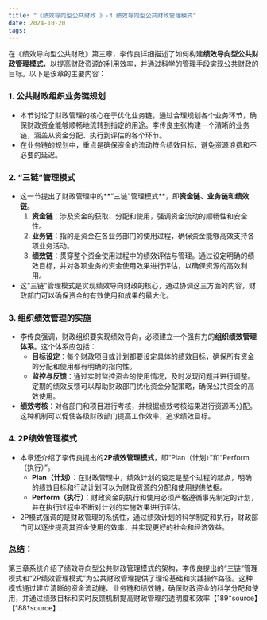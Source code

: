 ```yaml
---
title: "《绩效导向型公共财政 》-3 绩效导向型公共财政管理模式"
date: 2024-10-20
tags: 
---
```

在《绩效导向型公共财政》第三章，李传良详细描述了如何构建**绩效导向型公共财政管理模式**，以提高财政资源的利用效率，并通过科学的管理手段实现公共财政的目标。以下是该章的主要内容：

### 1. **公共财政组织业务链规划**
   - 本节讨论了财政管理的核心在于优化业务链，通过合理规划各个业务环节，确保财政资金能够顺畅地流转到指定的用途。李传良主张构建一个清晰的业务链，涵盖从资金分配、执行到评估的各个环节。
   - 在业务链的规划中，重点是确保资金的流动符合绩效目标，避免资源浪费和不必要的延迟。

### 2. **“三链”管理模式**
   - 这一节提出了财政管理中的**“三链”管理模式**，即**资金链、业务链和绩效链**。
     1. **资金链**：涉及资金的获取、分配和使用，强调资金流动的顺畅性和安全性。
     2. **业务链**：指的是资金在各业务部门的使用过程，确保资金能够高效支持各项业务活动。
     3. **绩效链**：贯穿整个资金使用过程中的绩效评估与管理。通过设定明确的绩效目标，并对各项业务的资金使用效果进行评估，以确保资源的高效利用。
   - 这“三链”管理模式是实现绩效导向财政的核心，通过协调这三方面的内容，财政部门可以确保资金的有效使用和成果的最大化。

### 3. **组织绩效管理的实施**
   - 李传良强调，财政组织要实现绩效导向，必须建立一个强有力的**组织绩效管理体系**。这个体系应包括：
     - **目标设定**：每个财政项目或计划都要设定具体的绩效目标，确保所有资金的分配和使用都有明确的指向性。
     - **监控与反馈**：通过实时监控资金的使用情况，及时发现问题并进行调整。定期的绩效反馈可以帮助财政部门优化资金分配策略，确保公共资金的高效使用。
   - **绩效考核**：对各部门和项目进行考核，并根据绩效考核结果进行资源再分配。这种机制可以促使各级财政部门提高工作效率，追求绩效目标。

### 4. **2P绩效管理模式**
   - 本章还介绍了李传良提出的**2P绩效管理模式**，即“Plan（计划）”和“Perform（执行）”。
     - **Plan（计划）**：在财政管理中，绩效计划的设定是整个过程的起点，明确的绩效目标和行动计划可以为财政资源的分配和使用提供依据。
     - **Perform（执行）**：财政资金的执行和使用必须严格遵循事先制定的计划，并在执行过程中不断对计划的实施效果进行评估。
   - 2P模式强调的是财政管理的系统性，通过绩效计划的科学制定和执行，财政部门可以逐步提高其资金使用的效率，并实现更好的社会和经济效益。

### 总结：
第三章系统介绍了绩效导向型公共财政管理模式的架构，李传良提出的“三链”管理模式和“2P绩效管理模式”为公共财政管理提供了理论基础和实践操作路径。这种模式通过建立清晰的资金流动链、业务链和绩效链，确保财政资金的科学分配和使用，并通过绩效目标和实时反馈机制提高财政管理的透明度和效率【189†source】【188†source】.
